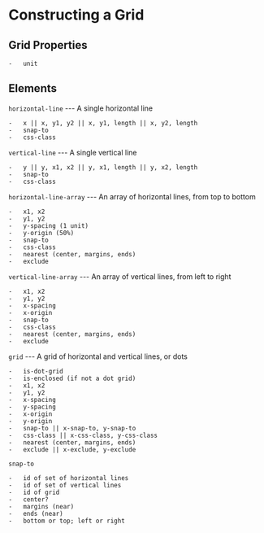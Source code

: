 # Constructing a Grid

## Grid Properties

    -   unit

## Elements

`horizontal-line` --- A single horizontal line

    -   x || x, y1, y2 || x, y1, length || x, y2, length
    -   snap-to
    -   css-class

`vertical-line` --- A single vertical line

    -   y || y, x1, x2 || y, x1, length || y, x2, length
    -   snap-to
    -   css-class

`horizontal-line-array` --- An array of horizontal lines, from top to bottom

    -   x1, x2
    -   y1, y2
    -   y-spacing (1 unit)
    -   y-origin (50%)
    -   snap-to
    -   css-class
    -   nearest (center, margins, ends)
    -   exclude

`vertical-line-array` --- An array of vertical lines, from left to right

    -   x1, x2
    -   y1, y2
    -   x-spacing
    -   x-origin
    -   snap-to
    -   css-class
    -   nearest (center, margins, ends)
    -   exclude

`grid` --- A grid of horizontal and vertical lines, or dots

    -   is-dot-grid
    -   is-enclosed (if not a dot grid)
    -   x1, x2
    -   y1, y2
    -   x-spacing
    -   y-spacing
    -   x-origin
    -   y-origin
    -   snap-to || x-snap-to, y-snap-to
    -   css-class || x-css-class, y-css-class
    -   nearest (center, margins, ends)
    -   exclude || x-exclude, y-exclude

`snap-to`

    -   id of set of horizontal lines
    -   id of set of vertical lines
    -   id of grid
    -   center?
    -   margins (near)
    -   ends (near)
    -   bottom or top; left or right

